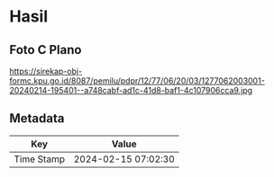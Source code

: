 # Hasil

## Foto C Plano

https://sirekap-obj-formc.kpu.go.id/8087/pemilu/pdpr/12/77/06/20/03/1277062003001-20240214-195401--a748cabf-ad1c-41d8-baf1-4c107906cca9.jpg


## Metadata

| Key        | Value               |
| ---------- | ------------------- |
| Time Stamp | 2024-02-15 07:02:30 |



